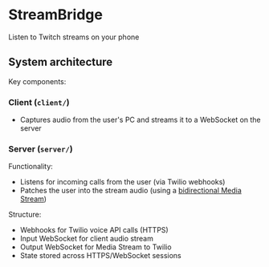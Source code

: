 # StreamBridge
Listen to Twitch streams on your phone

## System architecture

Key components:

### Client (`client/`)
- Captures audio from the user's PC and streams it to a WebSocket on the server

### Server (`server/`)

Functionality:
- Listens for incoming calls from the user (via Twilio webhooks)
- Patches the user into the stream audio (using a [bidirectional Media Stream][mediastream])

Structure:
- Webhooks for Twilio voice API calls (HTTPS)
- Input WebSocket for client audio stream
- Output WebSocket for Media Stream to Twilio
- State stored across HTTPS/WebSocket sessions

[mediastream]: https://www.twilio.com/docs/voice/media-streams
